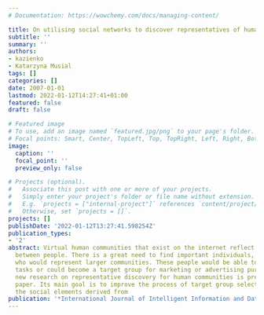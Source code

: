 ```yaml
---
# Documentation: https://wowchemy.com/docs/managing-content/

title: On utilising social networks to discover representatives of human communities
subtitle: ''
summary: ''
authors:
- kazienko
- Katarzyna Musial
tags: []
categories: []
date: 2007-01-01
lastmod: 2022-01-12T14:27:41+01:00
featured: false
draft: false

# Featured image
# To use, add an image named `featured.jpg/png` to your page's folder.
# Focal points: Smart, Center, TopLeft, Top, TopRight, Left, Right, BottomLeft, Bottom, BottomRight.
image:
  caption: ''
  focal_point: ''
  preview_only: false

# Projects (optional).
#   Associate this post with one or more of your projects.
#   Simply enter your project's folder or file name without extension.
#   E.g. `projects = ["internal-project"]` references `content/project/deep-learning/index.md`.
#   Otherwise, set `projects = []`.
projects: []
publishDate: '2022-01-12T13:27:41.598254Z'
publication_types:
- '2'
abstract: Virtual human communities that exist on the internet reflect social relationships
  between people. There is a great need to find important individuals, a set of people
  who would represent larger communities. These people would be able to perform specific
  tasks or could become a target group for marketing or advertising purposes. The
  new research on representative discovery for human communities is presented in this
  paper. Its main goal is to improve the process of target group selection by adding
  the social elements derived from
publication: '*International Journal of Intelligent Information and Database Systems*'
---
```


